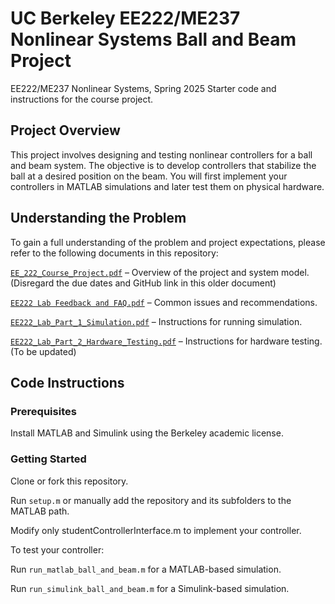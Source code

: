 # UC Berkeley EE222/ME237 Nonlinear Systems Ball and Beam Project

EE222/ME237 Nonlinear Systems, Spring 2025 Starter code and instructions for the course project.

## Project Overview

This project involves designing and testing nonlinear controllers for a ball and beam system. The objective is to develop controllers that stabilize the ball at a desired position on the beam. You will first implement your controllers in MATLAB simulations and later test them on physical hardware.

## Understanding the Problem

To gain a full understanding of the problem and project expectations, please refer to the following documents in this repository:

[`EE_222_Course_Project.pdf`](EE_222_Course_Project.pdf) – Overview of the project and system model. (Disregard the due dates and GitHub link in this older document)

[`EE222 Lab Feedback and FAQ.pdf`](EE222_Lab_Feedback_and_FAQ.pdf) – Common issues and recommendations.

[`EE222_Lab_Part_1_Simulation.pdf`](EE222_Lab_Part_1_Simulation.pdf) – Instructions for running simulation.

[`EE222_Lab_Part_2_Hardware_Testing.pdf`](EE222_Lab_Part_2_Hardware_Testing.pdf) – Instructions for hardware testing. (To be updated)

## Code Instructions

### Prerequisites

Install MATLAB and Simulink using the Berkeley academic license.

### Getting Started

Clone or fork this repository.

Run `setup.m` or manually add the repository and its subfolders to the MATLAB path.

Modify only studentControllerInterface.m to implement your controller.

To test your controller:

Run `run_matlab_ball_and_beam.m` for a MATLAB-based simulation.

Run `run_simulink_ball_and_beam.m` for a Simulink-based simulation.
